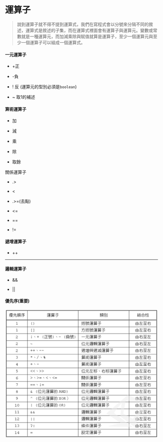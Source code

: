 # 運算子

> 說到運算子就不得不提到運算式，我們在寫程式會以分號來分隔不同的敘述，運算式是敘述的子集，而在運算式裡面會有運算子與運算元。變數或常數就是一種運算元，而加減乘除與賦值就算是運算子，至少一個運算元與至少一個運算子可以組成一個運算式。

#### 一元運算子

- +正

- -負

- !  反 (運算元的型別必須是`boolean`)

- ~ 取1的補述

#### 算術運算子

- 加

- 減

- 乘

- 除

- 取餘

關係運算子

- .>

- <

- .>=(去點)

- <=

- ==

- !=

#### 遞增運算子

- ++
-  --



#### 邏輯運算子

- &&

- ||

#### 優先序(重要)

<img title="" src="../../images/2024-02-13-00-06-27-image.png" alt="" data-align="center" width="555">
